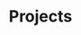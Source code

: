 ---
layout: projects.njk
title: Projects
permalink: /{{ locale }}/projects/index.html
key: 'projects'
description: 'Showcase of the projects I have done. Here are the jobs I have done for different people and how they have helped them grow.'
lead: 'Showcase of the projects I have done. Here are the jobs I have done for different people and how they have helped them grow.'
contact:
  title: 'Ready to begin?'
  summary: 'You can get in touch with so that we can discuss what type of project you want and how it can be made.'
  link: '/en/contact/'
  button: 'Get in touch'
---
